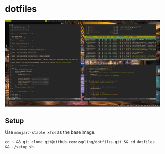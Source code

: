 # dotfiles

![Image of Desktop](i3wm.png)

## Setup

Use `manjaro-stable xfc4` as the base image.

```
cd ~ && git clone git@github.com:zapling/dotfiles.git && cd dotfiles && ./setup.sh
```
